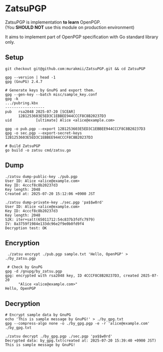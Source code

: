 # ZatsuPGP

ZatsuPGP is implementation **to learn** OpenPGP.  
(You **SHOULD NOT** use this module on production environment)

It aims to implement part of OpenPGP specification with Go standard library only.

## Setup

```shell
git checkout git@github.com:murakmii/ZatsuPGP.git && cd ZatsuPGP

gpg --version | head -1
gpg (GnuPG) 2.4.7

# Generate keys by GnuPG and export them.
gpg --gen-key --batch misc/sample_key.conf
gpg -k
.../pubring.kbx
------------------
pub   rsa2048 2025-07-20 [SCEAR]
      12B1253603E5ED3C1EBBEE944CCCF8C8B20237D3
uid           [ultimate] Alice <alice@example.com>

gpg -o pub.pgp --export 12B1253603E5ED3C1EBBEE944CCCF8C8B20237D3
gpg -o sec.pgp --export-secret-keys 12B1253603E5ED3C1EBBEE944CCCF8C8B20237D3

# Build ZatsuPGP
go build -o zatsu cmd/zatsu.go
```

## Dump

```shell
./zatsu dump-public-key ./pub.pgp
User ID: Alice <alice@example.com>
Key ID: 4cccf8c8b20237d3
Key length: 2048
Created at: 2025-07-20 15:12:06 +0900 JST

./zatsu dump-private-key ./sec.pgp 'pa$$w0rd'
User ID: Alice <alice@example.com>
Key ID: 4cccf8c8b20237d3
Key length: 2048
S2K: iter+salt(65011712:54c837b3fdfc7979)
IV: 8a3759f1984e133dc96e2f9e0b0fd9f4
Decryption test: OK
```

## Encryption

```shell
 ./zatsu encrypt ./pub.pgp sample.txt 'Hello, OpenPGP' > ./by_zatsu.pgp
 
 # Check by GnuPG
gpg -d /gnupg/by_zatsu.pgp
gpg: encrypted with rsa2048 key, ID 4CCCF8C8B20237D3, created 2025-07-20
      "Alice <alice@example.com>"
Hello, OpenPGP
```

## Decryption

```shell
# Encrypt sample data by GnuPG
echo 'This is sample message by GnuPG!' > ./by_gpg.txt
gpg --compress-algo none -o ./by_gpg.pgp -e -r 'alice@example.com' ./by_gpg.txt

./zatsu decrypt ./by_gpg.pgp ./sec.pgp 'pa$$w0rd'
Decrypted data: by_gpg.txt(created at: 2025-07-20 15:39:40 +0900 JST)
This is sample message by GnuPG!
```
